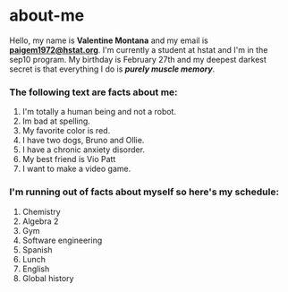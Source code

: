 # about-me
Hello, my name is **Valentine Montana** and my email is **paigem1972@hstat.org**. I'm currently a student at hstat and I'm in the sep10 program. My birthday is February 27th and my deepest darkest secret is that everything I do is **_purely muscle memory_**. 

### The following text are facts about me:

1. I'm totally a human being and not a robot.
2. Im bad at spelling.
3. My favorite color is red.
4. I have two dogs, Bruno and Ollie.
5. I have a chronic anxiety disorder.
6. My best friend is Vio Patt
7. I want to make a video game. 

### I'm running out of facts about myself so here's my schedule:

1. Chemistry
2. Algebra 2
3. Gym
4. Software engineering 
5. Spanish
6. Lunch
7. English
8. Global history 

